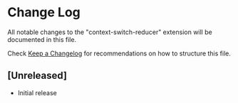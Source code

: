 # Change Log

All notable changes to the "context-switch-reducer" extension will be documented in this file.

Check [Keep a Changelog](http://keepachangelog.com/) for recommendations on how to structure this file.

## [Unreleased]

- Initial release